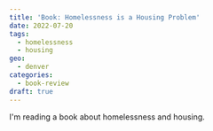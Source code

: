 ```yaml
---
title: 'Book: Homelessness is a Housing Problem'
date: 2022-07-20
tags:
  - homelessness
  - housing
geo:
  - denver
categories:
  - book-review
draft: true
---
```


I'm reading a book about homelessness and housing.
